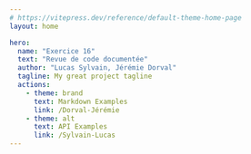 ```yaml
---
# https://vitepress.dev/reference/default-theme-home-page
layout: home

hero:
  name: "Exercice 16"
  text: "Revue de code documentée"
  author: "Lucas Sylvain, Jérémie Dorval"
  tagline: My great project tagline
  actions:
    - theme: brand
      text: Markdown Examples
      link: /Dorval-Jérémie
    - theme: alt
      text: API Examples
      link: /Sylvain-Lucas
---
```

